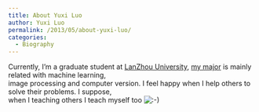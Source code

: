 ```yaml
---
title: About Yuxi Luo
author: Yuxi Luo
permalink: /2013/05/about-yuxi-luo/
categories:
  - Biography
---
```

<div>
  Currently, I&#8217;m a graduate student at <a title="LanZhou University" href="http://en.wikipedia.org/wiki/Lanzhou_University" target="_blank">LanZhou University</a>, <a title="my major" href="http://havef.github.io/" target="_blank">my major</a> is mainly related with machine learning,
</div>

<div>
  image processing and computer version. I feel happy when I help others to solve their problems. I suppose,
</div>

<div>
  when I teaching others I teach myself too <img src="http://localhost:8080/wp-includes/images/smilies/icon_smile.gif" alt=":-)" class="wp-smiley" />
</div>

